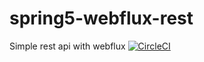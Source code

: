 # spring5-webflux-rest
Simple rest api with webflux
[![CircleCI](https://dl.circleci.com/status-badge/img/gh/BartekSmalec/spring5-webflux-rest/tree/main.svg?style=svg)](https://dl.circleci.com/status-badge/redirect/gh/BartekSmalec/spring5-webflux-rest/tree/main)
